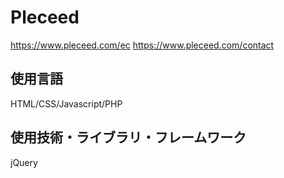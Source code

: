 # Pleceed
https://www.pleceed.com/ec
https://www.pleceed.com/contact
## 使用言語
HTML/CSS/Javascript/PHP
## 使用技術・ライブラリ・フレームワーク
jQuery
